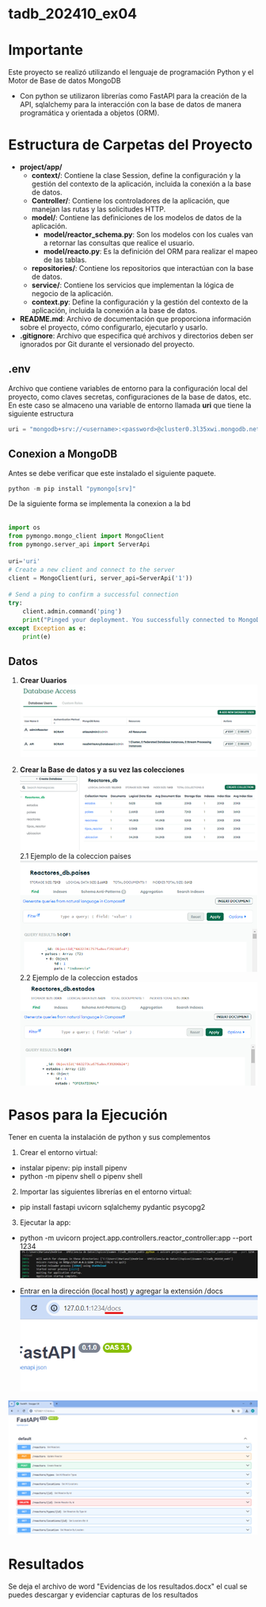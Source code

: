# tadb_202410_ex04

# Importante
Este proyecto se realizó utilizando el lenguaje de programación Python y el Motor de Base de datos MongoDB
- Con python se utilizaron librerías como FastAPI para la creación de la API, sqlalchemy para la interacción con la base de datos de manera programática y orientada a objetos (ORM).

# Estructura de Carpetas del Proyecto

- **project/app/**
  - **context/**: Contiene la clase Session, define la configuración y la gestión del contexto de la aplicación, incluida la conexión a la base de datos.
  - **Controller/**: Contiene los controladores de la aplicación, que manejan las rutas y las solicitudes HTTP.
  - **model/**: Contiene las definiciones de los modelos de datos de la aplicación.
    - **model/reactor_schema.py**: Son los modelos con los cuales van a retornar las consultas que realice el usuario.
    - **model/reacto.py**: Es la definición del ORM para realizar el mapeo de las tablas.
  - **repositories/**: Contiene los repositorios que interactúan con la base de datos.
  - **service/**: Contiene los servicios que implementan la lógica de negocio de la aplicación.
  - **context.py**: Define la configuración y la gestión del contexto de la aplicación, incluida la conexión a la base de datos.
- **README.md**: Archivo de documentación que proporciona información sobre el proyecto, cómo configurarlo, ejecutarlo y usarlo.
- **.gitignore**: Archivo que especifica qué archivos y directorios deben ser ignorados por Git durante el versionado del proyecto.

## **.env**

Archivo que contiene variables de entorno para la configuración local del proyecto, como claves secretas, configuraciones de la base de datos, etc.
En este caso se almaceno una variable de entorno llamada **uri** que tiene la siguiente estructura

```python
uri = "mongodb+srv://<username>:<password>@cluster0.3l35xwi.mongodb.net/?retryWrites=true&w=majority&appName=Cluster0"
```

## Conexion a MongoDB

Antes se debe verificar que este instalado el siguiente paquete.

```python
python -m pip install "pymongo[srv]"
```

De la siguiente forma se implementa la conexion a la bd

```python

import os
from pymongo.mongo_client import MongoClient
from pymongo.server_api import ServerApi

uri='uri'
# Create a new client and connect to the server
client = MongoClient(uri, server_api=ServerApi('1'))

# Send a ping to confirm a successful connection
try:
    client.admin.command('ping')
    print("Pinged your deployment. You successfully connected to MongoDB!")
except Exception as e:
    print(e)
```


## Datos
1. **Crear Uuarios**
  ![alt text](Usuarios.png)

2. **Crear la Base de datos y a su vez las colecciones**
  ![alt text](Colleciones_en_Mongodb.png)
  2.1 Ejemplo de la coleccion paises
  ![alt text](Collecion_Paises.png)
    2.2 Ejemplo de la coleccion estados
  ![alt text](Collecion_estados.png)

# Pasos para la Ejecución

Tener en cuenta la instalación de python y sus complementos

1. Crear el entorno virtual:
- instalar pipenv: pip install pipenv
- python -m pipenv shell o pipenv shell

2. Importar las siguientes librerías en el entorno virtual:
  - pip install fastapi uvicorn sqlalchemy pydantic psycopg2
  
3. Ejecutar la app:
  - python -m uvicorn project.app.controllers.reactor_controller:app --port 1234
  ![alt text](image.png)

  - Entrar en la dirección (local host) y agregar la extensión /docs
  ![alt text](image-1.png)

  ![alt text](image-2.png)

# Resultados
Se deja el archivo de word "Evidencias de los resultados.docx" el cual se puedes descargar y evidenciar capturas de los resultados



